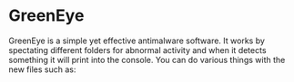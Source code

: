 # GreenEye
GreenEye is a simple yet effective antimalware software. It works by spectating different folders for abnormal activity and when it detects something it will print into the console. You can do various things with the new files such as: 

